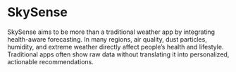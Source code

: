 # SkySense
SkySense aims to be more than a traditional weather app by integrating health-aware forecasting. In many regions, air quality, dust particles, humidity, and extreme weather directly affect people’s health and lifestyle. Traditional apps often show raw data without translating it into personalized, actionable recommendations.
